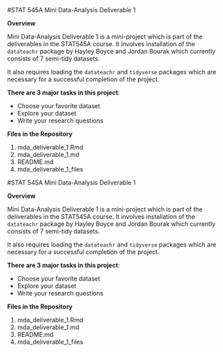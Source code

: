 #STAT 545A Mini Data-Analysis Deliverable 1

**Overview**

Mini Data-Analysis Deliverable 1 is a mini-project which is part of the deliverables in the STAT545A course. It involves installation of the `datateachr` package by Hayley Boyce and Jordan Bourak which currently consists of 7 semi-tidy datasets.

It also requires loading the `datateachr` and `tidyverse` packages which are necessary for a successful completion of the project.


**There are 3 major tasks in this project**:

+ Choose your favorite dataset
+ Explore your dataset
+ Write your research questions



**Files in the Repository**

1. mda_deliverable_1.Rmd
2. mda_deliverable_1.md
3. README.md
4. mda_deliverable_1_files

#STAT 545A Mini Data-Analysis Deliverable 1

**Overview**

Mini Data-Analysis Deliverable 1 is a mini-project which is part of the deliverables in the STAT545A course. It involves installation of the `datateachr` package by Hayley Boyce and Jordan Bourak which currently consists of 7 semi-tidy datasets.

It also requires loading the `datateachr` and `tidyverse` packages which are necessary for a successful completion of the project.


**There are 3 major tasks in this project**:

+ Choose your favorite dataset
+ Explore your dataset
+ Write your research questions



**Files in the Repository**

1. mda_deliverable_1.Rmd
2. mda_deliverable_1.md
3. README.md
4. mda_deliverable_1_files

